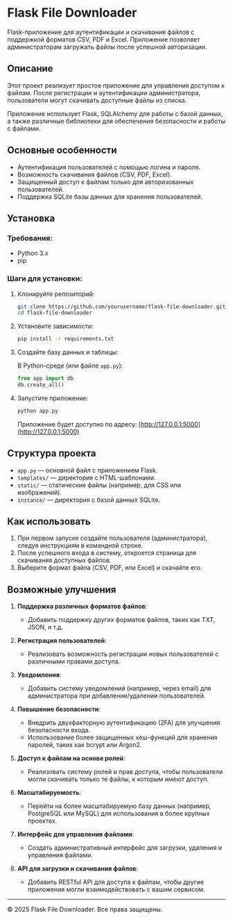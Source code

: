 # Flask File Downloader

Flask-приложение для аутентификации и скачивания файлов с поддержкой форматов CSV, PDF и Excel. Приложение позволяет администраторам загружать файлы после успешной авторизации.

## Описание

Этот проект реализует простое приложение для управления доступом к файлам. После регистрации и аутентификации администратора, пользователи могут скачивать доступные файлы из списка. 

Приложение использует Flask, SQLAlchemy для работы с базой данных, а также различные библиотеки для обеспечения безопасности и работы с файлами.

## Основные особенности

- Аутентификация пользователей с помощью логина и пароля.
- Возможность скачивания файлов (CSV, PDF, Excel).
- Защищенный доступ к файлам только для авторизованных пользователей.
- Поддержка SQLite базы данных для хранения пользователей.

## Установка

### Требования:
- Python 3.x
- pip

### Шаги для установки:

1. Клонируйте репозиторий:

    ```bash
    git clone https://github.com/yourusername/flask-file-downloader.git
    cd flask-file-downloader
    ```

2. Установите зависимости:

    ```bash
    pip install -r requirements.txt
    ```

3. Создайте базу данных и таблицы:

    В Python-среде (или файле `app.py`):

    ```python
    from app import db
    db.create_all()
    ```

4. Запустите приложение:

    ```bash
    python app.py
    ```

    Приложение будет доступно по адресу: [http://127.0.0.1:5000](http://127.0.0.1:5000)

## Структура проекта

- `app.py` — основной файл с приложением Flask.
- `templates/` — директория с HTML-шаблонами.
- `static/` — статические файлы (например, для CSS или изображений).
- `instance/` — директория с базой данных SQLite.

## Как использовать

1. При первом запуске создайте пользователя (администратора), следуя инструкциям в командной строке.
2. После успешного входа в систему, откроется страница для скачивания доступных файлов.
3. Выберите формат файла (CSV, PDF, или Excel) и скачайте его.

## Возможные улучшения

1. **Поддержка различных форматов файлов**:
   - Добавить поддержку других форматов файлов, таких как TXT, JSON, и т.д.
   
2. **Регистрация пользователей**:
   - Реализовать возможность регистрации новых пользователей с различными правами доступа.
   
3. **Уведомления**:
   - Добавить систему уведомлений (например, через email) для администратора при добавлении/удалении пользователей.
   
4. **Повышение безопасности**:
   - Внедрить двухфакторную аутентификацию (2FA) для улучшения безопасности входа.
   - Использование более защищенных хеш-функций для хранения паролей, таких как bcrypt или Argon2.
   
5. **Доступ к файлам на основе ролей**:
   - Реализовать систему ролей и прав доступа, чтобы пользователи могли скачивать только те файлы, к которым имеют доступ.

6. **Масштабируемость**:
   - Перейти на более масштабируемую базу данных (например, PostgreSQL или MySQL) для использования в более крупных проектах.

7. **Интерфейс для управления файлами**:
   - Создать административный интерфейс для загрузки, удаления и управления файлами.
   
8. **API для загрузки и скачивания файлов**:
   - Добавить RESTful API для доступа к файлам, чтобы другие приложения могли взаимодействовать с вашим сервисом.

---

© 2025 Flask File Downloader. Все права защищены.
